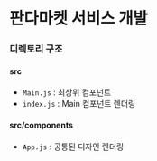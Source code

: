 # 판다마켓 서비스 개발

### 디렉토리 구조

#### src

- `Main.js` : 최상위 컴포넌트
- `index.js` : Main 컴포넌트 렌더링

#### src/components

- `App.js` : 공통된 디자인 렌더링
